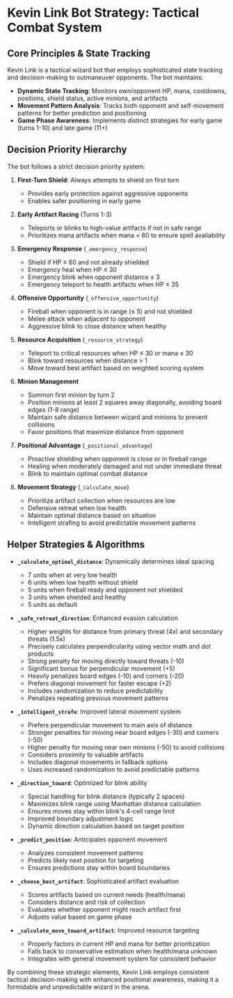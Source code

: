# Kevin Link Bot Strategy: Tactical Combat System

## Core Principles & State Tracking

Kevin Link is a tactical wizard bot that employs sophisticated state tracking and decision-making to outmaneuver opponents. The bot maintains:

- **Dynamic State Tracking**: Monitors own/opponent HP, mana, cooldowns, positions, shield status, active minions, and artifacts
- **Movement Pattern Analysis**: Tracks both opponent and self-movement patterns for better prediction and positioning
- **Game Phase Awareness**: Implements distinct strategies for early game (turns 1-10) and late game (11+)

## Decision Priority Hierarchy

The bot follows a strict decision priority system:

1. **First-Turn Shield**: Always attempts to shield on first turn
   - Provides early protection against aggressive opponents
   - Enables safer positioning in early game

2. **Early Artifact Racing** (Turns 1-3)
   - Teleports or blinks to high-value artifacts if not in safe range
   - Prioritizes mana artifacts when mana < 60 to ensure spell availability

3. **Emergency Response** (`_emergency_response`)
   - Shield if HP ≤ 60 and not already shielded
   - Emergency heal when HP ≤ 30
   - Emergency blink when opponent distance ≤ 3
   - Emergency teleport to health artifacts when HP ≤ 35

4. **Offensive Opportunity** (`_offensive_opportunity`)
   - Fireball when opponent is in range (≤ 5) and not shielded
   - Melee attack when adjacent to opponent
   - Aggressive blink to close distance when healthy

5. **Resource Acquisition** (`_resource_strategy`)
   - Teleport to critical resources when HP ≤ 30 or mana ≤ 30
   - Blink toward resources when distance > 1
   - Move toward best artifact based on weighted scoring system

6. **Minion Management**
   - Summon first minion by turn 2
   - Position minions at least 2 squares away diagonally, avoiding board edges (1-8 range)
   - Maintain safe distance between wizard and minions to prevent collisions
   - Favor positions that maximize distance from opponent

7. **Positional Advantage** (`_positional_advantage`)
   - Proactive shielding when opponent is close or in fireball range
   - Healing when moderately damaged and not under immediate threat
   - Blink to maintain optimal combat distance

8. **Movement Strategy** (`_calculate_move`)
   - Prioritize artifact collection when resources are low
   - Defensive retreat when low health
   - Maintain optimal distance based on situation
   - Intelligent strafing to avoid predictable movement patterns

## Helper Strategies & Algorithms

- **`_calculate_optimal_distance`**: Dynamically determines ideal spacing
  - 7 units when at very low health
  - 6 units when low health without shield
  - 5 units when fireball ready and opponent not shielded
  - 3 units when shielded and healthy
  - 5 units as default

- **`_safe_retreat_direction`**: Enhanced evasion calculation
  - Higher weights for distance from primary threat (4x) and secondary threats (1.5x)
  - Precisely calculates perpendicularity using vector math and dot products
  - Strong penalty for moving directly toward threats (-10)
  - Significant bonus for perpendicular movement (+5)
  - Heavily penalizes board edges (-10) and corners (-20)
  - Prefers diagonal movement for faster escape (+2)
  - Includes randomization to reduce predictability
  - Penalizes repeating previous movement patterns

- **`_intelligent_strafe`**: Improved lateral movement system
  - Prefers perpendicular movement to main axis of distance
  - Stronger penalties for moving near board edges (-30) and corners (-50)
  - Higher penalty for moving near own minions (-50) to avoid collisions
  - Considers proximity to valuable artifacts
  - Includes diagonal movements in fallback options
  - Uses increased randomization to avoid predictable patterns

- **`_direction_toward`**: Optimized for blink ability
  - Special handling for blink distance (typically 2 spaces)
  - Maximizes blink range using Manhattan distance calculation
  - Ensures moves stay within blink's 4-cell range limit
  - Improved boundary adjustment logic
  - Dynamic direction calculation based on target position

- **`_predict_position`**: Anticipates opponent movement
  - Analyzes consistent movement patterns
  - Predicts likely next position for targeting
  - Ensures predictions stay within board boundaries

- **`_choose_best_artifact`**: Sophisticated artifact evaluation
  - Scores artifacts based on current needs (health/mana)
  - Considers distance and risk of collection
  - Evaluates whether opponent might reach artifact first
  - Adjusts value based on game phase

- **`_calculate_move_toward_artifact`**: Improved resource targeting
  - Properly factors in current HP and mana for better prioritization
  - Falls back to conservative estimation when health/mana unknown
  - Integrates with general movement system for consistent behavior

By combining these strategic elements, Kevin Link employs consistent tactical decision-making with enhanced positional awareness, making it a formidable and unpredictable wizard in the arena.